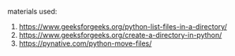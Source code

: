 materials used: 
1. https://www.geeksforgeeks.org/python-list-files-in-a-directory/
2. https://www.geeksforgeeks.org/create-a-directory-in-python/
3. https://pynative.com/python-move-files/
